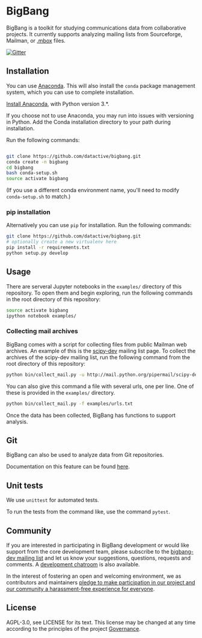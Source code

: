 # BigBang

BigBang is a toolkit for studying communications data from collaborative
projects. It currently supports analyzing mailing lists from Sourceforge,
Mailman, or [.mbox][mbox] files.

[mbox]: http://tools.ietf.org/html/rfc4155

[![Gitter](https://badges.gitter.im/datactive/bigbang.svg)](https://gitter.im/datactive/bigbang?utm_source=badge&utm_medium=badge&utm_campaign=pr-badge)

## Installation

You can use [Anaconda](https://www.anaconda.com/). This will also install
the `conda` package management system, which you can use to complete
installation.

[Install Anaconda](https://www.anaconda.com/download/), with Python version
3.*.

If you choose not to use Anaconda, you may run into issues with versioning in
Python. Add the Conda installation directory to your path during installation.

Run the following commands:

```bash

git clone https://github.com/datactive/bigbang.git
conda create -n bigbang
cd bigbang
bash conda-setup.sh
source activate bigbang
```

(If you use a different conda environment name, you'll need to modify
`conda-setup.sh` to match.)

### pip installation

Alternatively you can use `pip` for installation. Run the following commands:

```bash
git clone https://github.com/datactive/bigbang.git
# optionally create a new virtualenv here
pip install -r requirements.txt
python setup.py develop
```

## Usage

There are serveral Jupyter notebooks in the `examples/` directory of this
repository. To open them and begin exploring, run the following commands in the root directory of this repository:

```bash
source activate bigbang
ipython notebook examples/
```

### Collecting mail archives

BigBang comes with a script for collecting files from public Mailman web
archives. An example of this is the
[scipy-dev](http://mail.python.org/pipermail/scipy-dev/) mailing list page. To
collect the archives of the scipy-dev mailing list, run the following command
from the root directory of this repository:

```bash
python bin/collect_mail.py -u http://mail.python.org/pipermail/scipy-dev/
```

You can also give this command a file with several urls, one per line. One of these is provided in the `examples/` directory.

```bash
python bin/collect_mail.py -f examples/urls.txt
```

Once the data has been collected, BigBang has functions to support analysis.

## Git

BigBang can also be used to analyze data from Git repositories.

Documentation on this feature can be found [here](https://github.com/datactive/bigbang/blob/master/git-readme.md).

## Unit tests

We use `unittest` for automated tests.

To run the tests from the command like, use the command `pytest`.

## Community

If you are interested in participating in BigBang development or would like support from the core development team, please subscribe to the [bigbang-dev mailing list](https://lists.ghserv.net/mailman/listinfo/bigbang-dev) and let us know your suggestions, questions, requests and comments. A [development chatroom](https://gitter.im/datactive/bigbang) is also available.

In the interest of fostering an open and welcoming environment, we as contributors and maintainers [pledge to make participation in our project and our community a harassment-free experience for everyone](CODE_OF_CONDUCT.md).

## License

AGPL-3.0, see LICENSE for its text. This license may be changed at any time according to the principles of the project [Governance](https://github.com/datactive/bigbang/wiki/Governance).
